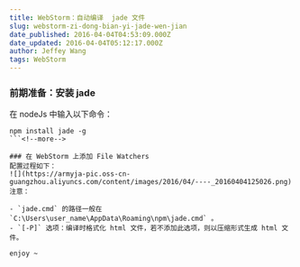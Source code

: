 ```yaml
---
title: WebStorm：自动编译  jade 文件
slug: webstorm-zi-dong-bian-yi-jade-wen-jian
date_published: 2016-04-04T04:53:09.000Z
date_updated: 2016-04-04T05:12:17.000Z
author: Jeffey Wang
tags: WebStorm
---
```


### 前期准备：安装 jade

在 nodeJs 中输入以下命令：

    npm install jade -g
    ```<!--more-->

    ### 在 WebStorm 上添加 File Watchers　　
    配置过程如下：
    ![](https://armyja-pic.oss-cn-guangzhou.aliyuncs.com/content/images/2016/04/----_20160404125026.png)
    注意：

    - `jade.cmd` 的路径一般在 `C:\Users\user_name\AppData\Roaming\npm\jade.cmd` 。
    - `[-P]` 选项：编译时格式化 html 文件，若不添加此选项，则以压缩形式生成 html 文件。

    enjoy ~
